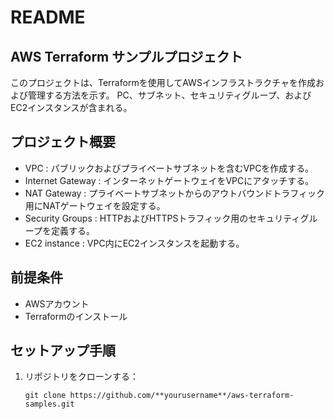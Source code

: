 # README

## AWS Terraform サンプルプロジェクト

このプロジェクトは、Terraformを使用してAWSインフラストラクチャを作成および管理する方法を示す。
PC、サブネット、セキュリティグループ、およびEC2インスタンスが含まれる。

## プロジェクト概要

- VPC : パブリックおよびプライベートサブネットを含むVPCを作成する。
- Internet Gateway : インターネットゲートウェイをVPCにアタッチする。
- NAT Gateway : プライベートサブネットからのアウトバウンドトラフィック用にNATゲートウェイを設定する。
- Security Groups : HTTPおよびHTTPSトラフィック用のセキュリティグループを定義する。
- EC2 instance : VPC内にEC2インスタンスを起動する。

## 前提条件

- AWSアカウント
- Terraformのインストール

## セットアップ手順

1. リポジトリをクローンする：
   
   ```
   git clone https://github.com/**yourusername**/aws-terraform-samples.git
   ```